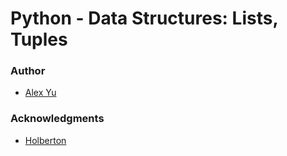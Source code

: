 # Python - Data Structures: Lists, Tuples

### Author
- [Alex Yu](https://github.com/AlexYu01)
### Acknowledgments
- [Holberton](https://www.holbertonschool.com/)
